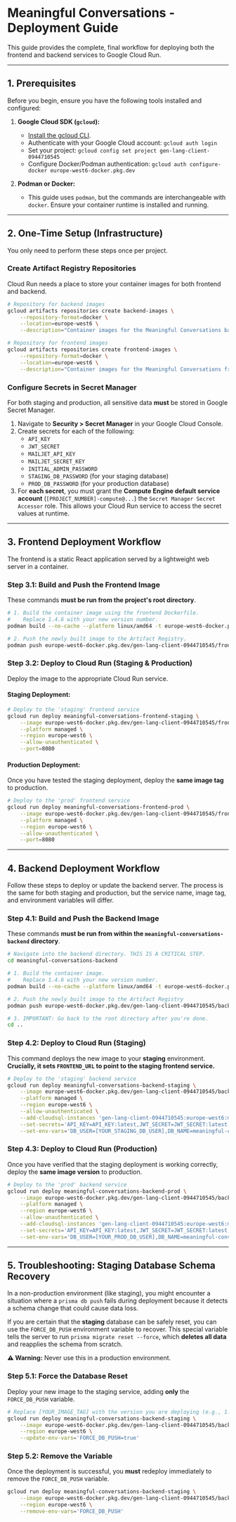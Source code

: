 # Meaningful Conversations - Deployment Guide

This guide provides the complete, final workflow for deploying both the frontend and backend services to Google Cloud Run.

---

## 1. Prerequisites

Before you begin, ensure you have the following tools installed and configured:

1.  **Google Cloud SDK (`gcloud`):**
    *   [Install the gcloud CLI](https://cloud.google.com/sdk/docs/install).
    *   Authenticate with your Google Cloud account: `gcloud auth login`
    *   Set your project: `gcloud config set project gen-lang-client-0944710545`
    *   Configure Docker/Podman authentication: `gcloud auth configure-docker europe-west6-docker.pkg.dev`

2.  **Podman or Docker:**
    *   This guide uses `podman`, but the commands are interchangeable with `docker`. Ensure your container runtime is installed and running.

---

## 2. One-Time Setup (Infrastructure)

You only need to perform these steps once per project.

### Create Artifact Registry Repositories

Cloud Run needs a place to store your container images for both frontend and backend.

```bash
# Repository for backend images
gcloud artifacts repositories create backend-images \
    --repository-format=docker \
    --location=europe-west6 \
    --description="Container images for the Meaningful Conversations backend"

# Repository for frontend images
gcloud artifacts repositories create frontend-images \
    --repository-format=docker \
    --location=europe-west6 \
    --description="Container images for the Meaningful Conversations frontend"
```

### Configure Secrets in Secret Manager

For both staging and production, all sensitive data **must** be stored in Google Secret Manager.

1.  Navigate to **Security > Secret Manager** in your Google Cloud Console.
2.  Create secrets for each of the following:
    *   `API_KEY`
    *   `JWT_SECRET`
    *   `MAILJET_API_KEY`
    *   `MAILJET_SECRET_KEY`
    *   `INITIAL_ADMIN_PASSWORD`
    *   `STAGING_DB_PASSWORD` (for your staging database)
    *   `PROD_DB_PASSWORD` (for your production database)
3.  For **each secret**, you must grant the **Compute Engine default service account** (`[PROJECT_NUMBER]-compute@...`) the `Secret Manager Secret Accessor` role. This allows your Cloud Run service to access the secret values at runtime.

---

## 3. Frontend Deployment Workflow

The frontend is a static React application served by a lightweight web server in a container.

### Step 3.1: Build and Push the Frontend Image

These commands **must be run from the project's root directory**.

```bash
# 1. Build the container image using the frontend Dockerfile.
#    Replace 1.4.6 with your new version number.
podman build --no-cache --platform linux/amd64 -t europe-west6-docker.pkg.dev/gen-lang-client-0944710545/frontend-images/meaningful-conversations-frontend:1.4.6 .

# 2. Push the newly built image to the Artifact Registry.
podman push europe-west6-docker.pkg.dev/gen-lang-client-0944710545/frontend-images/meaningful-conversations-frontend:1.4.6
```

### Step 3.2: Deploy to Cloud Run (Staging & Production)

Deploy the image to the appropriate Cloud Run service.

#### **Staging Deployment:**
```bash
# Deploy to the 'staging' frontend service
gcloud run deploy meaningful-conversations-frontend-staging \
    --image europe-west6-docker.pkg.dev/gen-lang-client-0944710545/frontend-images/meaningful-conversations-frontend:1.4.6 \
    --platform managed \
    --region europe-west6 \
    --allow-unauthenticated \
    --port=8080
```

#### **Production Deployment:**
Once you have tested the staging deployment, deploy the **same image tag** to production.

```bash
# Deploy to the 'prod' frontend service
gcloud run deploy meaningful-conversations-frontend-prod \
    --image europe-west6-docker.pkg.dev/gen-lang-client-0944710545/frontend-images/meaningful-conversations-frontend:1.4.6 \
    --platform managed \
    --region europe-west6 \
    --allow-unauthenticated \
    --port=8080
```

---

## 4. Backend Deployment Workflow

Follow these steps to deploy or update the backend server. The process is the same for both staging and production, but the service name, image tag, and environment variables will differ.

### Step 4.1: Build and Push the Backend Image

These commands **must be run from within the `meaningful-conversations-backend` directory**.

```bash
# Navigate into the backend directory. THIS IS A CRITICAL STEP.
cd meaningful-conversations-backend

# 1. Build the container image.
#    Replace 1.4.6 with your new version number.
podman build --no-cache --platform linux/amd64 -t europe-west6-docker.pkg.dev/gen-lang-client-0944710545/backend-images/meaningful-conversations:1.4.6 .

# 2. Push the newly built image to the Artifact Registry
podman push europe-west6-docker.pkg.dev/gen-lang-client-0944710545/backend-images/meaningful-conversations:1.4.6

# 3. IMPORTANT: Go back to the root directory after you're done.
cd ..
```

### Step 4.2: Deploy to Cloud Run (Staging)

This command deploys the new image to your **staging** environment. **Crucially, it sets `FRONTEND_URL` to point to the staging frontend service.**

```bash
# Deploy to the 'staging' backend service
gcloud run deploy meaningful-conversations-backend-staging \
    --image europe-west6-docker.pkg.dev/gen-lang-client-0944710545/backend-images/meaningful-conversations:1.4.6 \
    --platform managed \
    --region europe-west6 \
    --allow-unauthenticated \
    --add-cloudsql-instances 'gen-lang-client-0944710545:europe-west6:meaningful-convers-db-staging' \
    --set-secrets='API_KEY=API_KEY:latest,JWT_SECRET=JWT_SECRET:latest,MAILJET_API_KEY=MAILJET_API_KEY:latest,MAILJET_SECRET_KEY=MAILJET_SECRET_KEY:latest,DB_PASSWORD=STAGING_DB_PASSWORD:latest,INITIAL_ADMIN_PASSWORD=INITIAL_ADMIN_PASSWORD:latest' \
    --set-env-vars='DB_USER=[YOUR_STAGING_DB_USER],DB_NAME=meaningful-convers-db-staging,INSTANCE_UNIX_SOCKET=/cloudsql/gen-lang-client-0944710545:europe-west6:meaningful-convers-db-staging,ENVIRONMENT_TYPE=staging,FRONTEND_URL=https://meaningful-conversations-frontend-staging-650095539575.europe-west6.run.app,MAILJET_SENDER_EMAIL=[YOUR_VERIFIED_MAILJET_EMAIL],INITIAL_ADMIN_EMAIL=[YOUR_ADMIN_EMAIL]'
```

### Step 4.3: Deploy to Cloud Run (Production)

Once you have verified that the staging deployment is working correctly, deploy the **same image version** to production.

```bash
# Deploy to the 'prod' backend service
gcloud run deploy meaningful-conversations-backend-prod \
    --image europe-west6-docker.pkg.dev/gen-lang-client-0944710545/backend-images/meaningful-conversations:1.4.6 \
    --platform managed \
    --region europe-west6 \
    --allow-unauthenticated \
    --add-cloudsql-instances 'gen-lang-client-0944710545:europe-west6:meaningful-convers-db-prod' \
    --set-secrets='API_KEY=API_KEY:latest,JWT_SECRET=JWT_SECRET:latest,MAILJET_API_KEY=MAILJET_API_KEY:latest,MAILJET_SECRET_KEY=MAILJET_SECRET_KEY:latest,DB_PASSWORD=PROD_DB_PASSWORD:latest,INITIAL_ADMIN_PASSWORD=INITIAL_ADMIN_PASSWORD:latest' \
    --set-env-vars='DB_USER=[YOUR_PROD_DB_USER],DB_NAME=meaningful-convers-db-prod,INSTANCE_UNIX_SOCKET=/cloudsql/gen-lang-client-0944710545:europe-west6:meaningful-convers-db-prod,ENVIRONMENT_TYPE=production,FRONTEND_URL=https://meaningful-conversations-frontend-prod-650095539575.europe-west6.run.app,MAILJET_SENDER_EMAIL=[YOUR_VERIFIED_MAILJET_EMAIL],INITIAL_ADMIN_EMAIL=[YOUR_ADMIN_EMAIL]'
```

---

## 5. Troubleshooting: Staging Database Schema Recovery

In a non-production environment (like staging), you might encounter a situation where a `prisma db push` fails during deployment because it detects a schema change that could cause data loss.

If you are certain that the **staging** database can be safely reset, you can use the `FORCE_DB_PUSH` environment variable to recover. This special variable tells the server to run `prisma migrate reset --force`, which **deletes all data** and reapplies the schema from scratch.

**⚠️ Warning:** Never use this in a production environment.

### Step 5.1: Force the Database Reset

Deploy your new image to the staging service, adding **only** the `FORCE_DB_PUSH` variable.

```bash
# Replace [YOUR_IMAGE_TAG] with the version you are deploying (e.g., 1.4.6)
gcloud run deploy meaningful-conversations-backend-staging \
    --image europe-west6-docker.pkg.dev/gen-lang-client-0944710545/backend-images/meaningful-conversations:[YOUR_IMAGE_TAG] \
    --region europe-west6 \
    --update-env-vars='FORCE_DB_PUSH=true'
```

### Step 5.2: Remove the Variable

Once the deployment is successful, you **must** redeploy immediately to remove the `FORCE_DB_PUSH` variable.

```bash
gcloud run deploy meaningful-conversations-backend-staging \
    --image europe-west6-docker.pkg.dev/gen-lang-client-0944710545/backend-images/meaningful-conversations:[YOUR_IMAGE_TAG] \
    --region europe-west6 \
    --remove-env-vars='FORCE_DB_PUSH'
```